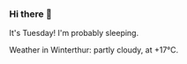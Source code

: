 ### Hi there :wave:

It's Tuesday! I'm probably sleeping.

Weather in Winterthur: partly cloudy, at +17°C.

